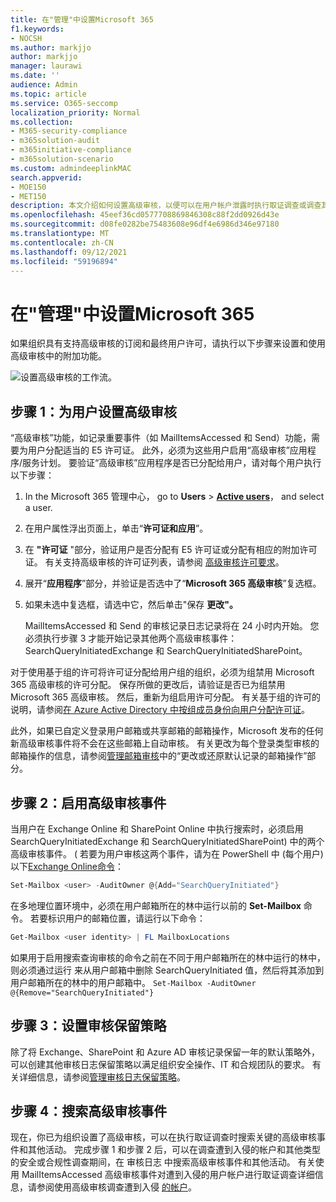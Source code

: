 ```yaml
---
title: 在"管理"中设置Microsoft 365
f1.keywords:
- NOCSH
ms.author: markjjo
author: markjjo
manager: laurawi
ms.date: ''
audience: Admin
ms.topic: article
ms.service: O365-seccomp
localization_priority: Normal
ms.collection:
- M365-security-compliance
- m365solution-audit
- m365initiative-compliance
- m365solution-scenario
ms.custom: admindeeplinkMAC
search.appverid:
- MOE150
- MET150
description: 本文介绍如何设置高级审核，以便可以在用户帐户泄露时执行取证调查或调查其他与安全相关的事件。
ms.openlocfilehash: 45eef36cd0577708869846308c88f2dd0926d43e
ms.sourcegitcommit: d08fe0282be75483608e96df4e6986d346e97180
ms.translationtype: MT
ms.contentlocale: zh-CN
ms.lasthandoff: 09/12/2021
ms.locfileid: "59196894"
---
```

# <a name="set-up-advanced-audit-in-microsoft-365"></a>在"管理"中设置Microsoft 365

如果组织具有支持高级审核的订阅和最终用户许可，请执行以下步骤来设置和使用高级审核中的附加功能。

![设置高级审核的工作流。](../media/AdvancedAuditWorkflow.png)

## <a name="step-1-set-up-advanced-audit-for-users"></a>步骤 1：为用户设置高级审核

“高级审核”功能，如记录重要事件（如 MailItemsAccessed 和 Send）功能，需要为用户分配适当的 E5 许可证。 此外，必须为这些用户启用“高级审核”应用程序/服务计划。 要验证“高级审核”应用程序是否已分配给用户，请对每个用户执行以下步骤：

1. In the Microsoft 365 管理中心， go to **Users**  >  <a href="https://go.microsoft.com/fwlink/p/?linkid=834822" target="_blank">**Active users**</a>， and select a user.

2. 在用户属性浮出页面上，单击“**许可证和应用**”。

3. 在 **"许可证** "部分，验证用户是否分配有 E5 许可证或分配有相应的附加许可证。 有关支持高级审核的许可证列表，请参阅 [高级审核许可要求](auditing-solutions-overview.md#advanced-audit-1)。

4. 展开“**应用程序**”部分，并验证是否选中了“**Microsoft 365 高级审核**”复选框。

5. 如果未选中复选框，请选中它，然后单击"保存 **更改"。**

   MailItemsAccessed 和 Send 的审核记录日志记录将在 24 小时内开始。 您必须执行步骤 3 才能开始记录其他两个高级审核事件：SearchQueryInitiatedExchange 和 SearchQueryInitiatedSharePoint。

对于使用基于组的许可将许可证分配给用户组的组织，必须为组禁用 Microsoft 365 高级审核的许可分配。 保存所做的更改后，请验证是否已为组禁用 Microsoft 365 高级审核。 然后，重新为组启用许可分配。 有关基于组的许可的说明，请参阅[在 Azure Active Directory 中按组成员身份向用户分配许可证](/azure/active-directory/users-groups-roles/licensing-groups-assign)。

此外，如果已自定义登录用户邮箱或共享邮箱的邮箱操作，Microsoft 发布的任何新高级审核事件将不会在这些邮箱上自动审核。 有关更改为每个登录类型审核的邮箱操作的信息，请参阅[管理邮箱审核](enable-mailbox-auditing.md#change-or-restore-mailbox-actions-logged-by-default)中的“更改或还原默认记录的邮箱操作”部分。

## <a name="step-2-enable-advanced-audit-events"></a>步骤 2：启用高级审核事件

当用户在 Exchange Online 和 SharePoint Online 中执行搜索时，必须启用 SearchQueryInitiatedExchange 和 SearchQueryInitiatedSharePoint) 中的两个高级审核事件。 ( 若要为用户审核这两个事件，请为在 PowerShell 中 (每个用户) 以下[Exchange Online命令](/powershell/exchange/connect-to-exchange-online-powershell)：

```powershell
Set-Mailbox <user> -AuditOwner @{Add="SearchQueryInitiated"}
```

在多地理位置环境中，必须在用户邮箱所在的林中运行以前的 **Set-Mailbox** 命令。 若要标识用户的邮箱位置，请运行以下命令： 

```powershell
Get-Mailbox <user identity> | FL MailboxLocations
```

如果用于启用搜索查询审核的命令之前在不同于用户邮箱所在的林中运行的林中，则必须通过运行 来从用户邮箱中删除 SearchQueryInitiated 值，然后将其添加到用户邮箱所在的林中的用户邮箱中。 `Set-Mailbox -AuditOwner @{Remove="SearchQueryInitiated"}`

## <a name="step-3-set-up-audit-retention-policies"></a>步骤 3：设置审核保留策略

除了将 Exchange、SharePoint 和 Azure AD 审核记录保留一年的默认策略外，可以创建其他审核日志保留策略以满足组织安全操作、IT 和合规团队的要求。 有关详细信息，请参阅[管理审核日志保留策略](audit-log-retention-policies.md)。

## <a name="step-4-search-for-advanced-audit-events"></a>步骤 4：搜索高级审核事件

现在，你已为组织设置了高级审核，可以在执行取证调查时搜索关键的高级审核事件和其他活动。 完成步骤 1 和步骤 2 后，可以在调查遭到入侵的帐户和其他类型的安全或合规性调查期间，在 审核日志 中搜索高级审核事件和其他活动。 有关使用 MailItemsAccessed 高级审核事件对遭到入侵的用户帐户进行取证调查详细信息，请参阅使用高级审核调查遭到入侵 [的帐户](mailitemsaccessed-forensics-investigations.md)。
